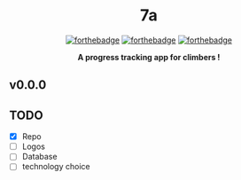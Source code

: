<div align="center">

# 7a

[![forthebadge](http://forthebadge.com/images/badges/built-with-love.svg)](http://forthebadge.com)
[![forthebadge](http://forthebadge.com/images/badges/for-sharks.svg)](http://forthebadge.com)
[![forthebadge](http://forthebadge.com/images/badges/made-with-vue.svg)](http://forthebadge.com)

**A progress tracking app for climbers !**

</div>

## v0.0.0

## TODO

- [x] Repo
- [ ] Logos
- [ ] Database
- [ ] technology choice